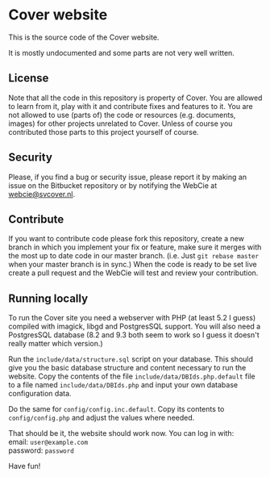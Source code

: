 # Cover website
This is the source code of the Cover website.

It is mostly undocumented and some parts are not very well written.

## License
Note that all the code in this repository is property of Cover. You are allowed to learn from it, play with it and contribute fixes and features to it. You are not allowed to use (parts of) the code or resources (e.g. documents, images) for other projects unrelated to Cover. Unless of course you contributed those parts to this project yourself of course.

## Security
Please, if you find a bug or security issue, please report it by making an issue on the Bitbucket repository or by notifying the WebCie at webcie@svcover.nl.

## Contribute
If you want to contribute code please fork this repository, create a new branch in which you implement your fix or feature, make sure it merges with the most up to date code in our master branch. (i.e. Just `git rebase master` when your master branch is in sync.) When the code is ready to be set live create a pull request and the WebCie will test and review your contribution.

## Running locally
To run the Cover site you need a webserver with PHP (at least 5.2 I guess) compiled with imagick, libgd and PostgresSQL support. You will also need a PostgresSQL database (8.2 and 9.3 both seem to work so I guess it doesn't really matter which version.)

Run the `include/data/structure.sql` script on your database. This should give you the basic database structure and content necessary to run the website. Copy the contents of the file `include/data/DBIds.php.default` file to a file named `include/data/DBIds.php` and input your own database configuration data.

Do the same for `config/config.inc.default`. Copy its contents to `config/config.php` and adjust the values where needed.

That should be it, the website should work now. You can log in with:  
email: `user@example.com`  
password: `password`

Have fun!